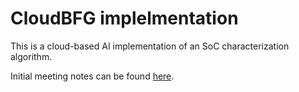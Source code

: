 # CloudBFG implelmentation

This is a cloud-based AI implementation of an SoC characterization algorithm.

Initial meeting notes can be found [here](notes.md).